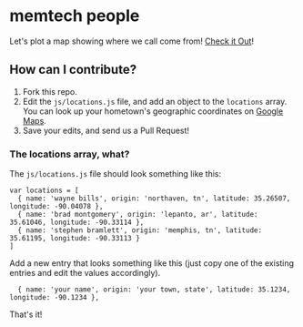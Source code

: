 # memtech people

Let's plot a map showing where we call come from! [Check it Out](https://memtech.github.io/people/)!

## How can I contribute?

1. Fork this repo.
2. Edit the `js/locations.js` file, and add an object to the `locations` array.
   You can look up your hometown's geographic coordinates on [Google Maps](https://www.google.com/maps/).
3. Save your edits, and send us a Pull Request!

### The locations array, what?

The `js/locations.js` file should look something like this:

    var locations = [
      { name: 'wayne bills', origin: 'northaven, tn', latitude: 35.26507, longitude: -90.04078 },
      { name: 'brad montgomery', origin: 'lepanto, ar', latitude: 35.61046, longitude: -90.33114 },
      { name: 'stephen bramlett', origin: 'memphis, tn', latitude: 35.61195, longitude: -90.33113 }
    ]

Add a new entry that looks something like this (just copy one of the existing
entries and edit the values accordingly).

      { name: 'your name', origin: 'your town, state', latitude: 35.1234, longitude: -90.1234 },

That's it!
